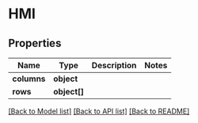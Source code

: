 # HMI

## Properties
Name | Type | Description | Notes
------------ | ------------- | ------------- | -------------
**columns** | **object** |  | 
**rows** | **object[]** |  | 

[[Back to Model list]](../../README.md#documentation-for-models) [[Back to API list]](../../README.md#documentation-for-api-endpoints) [[Back to README]](../../README.md)

